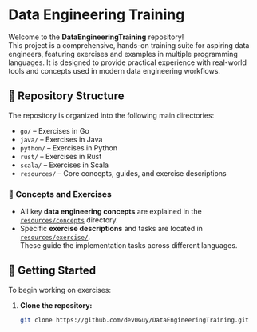 # Data Engineering Training

Welcome to the **DataEngineeringTraining** repository!  
This project is a comprehensive, hands-on training suite for aspiring data engineers, featuring exercises and examples in multiple programming languages. It is designed to provide practical experience with real-world tools and concepts used in modern data engineering workflows.

## 📁 Repository Structure

The repository is organized into the following main directories:

- `go/` – Exercises in Go
- `java/` – Exercises in Java
- `python/` – Exercises in Python
- `rust/` – Exercises in Rust
- `scala/` – Exercises in Scala
- `resources/` – Core concepts, guides, and exercise descriptions

### 🧠 Concepts and Exercises

- All key **data engineering concepts** are explained in the [`resources/concepts`](resources/concepts) directory.
- Specific **exercise descriptions** and tasks are located in [`resources/exercise/`](resources/exercise/).  
  These guide the implementation tasks across different languages.

## 🚀 Getting Started

To begin working on exercises:

1. **Clone the repository:**
   ```bash
   git clone https://github.com/dev0Guy/DataEngineeringTraining.git